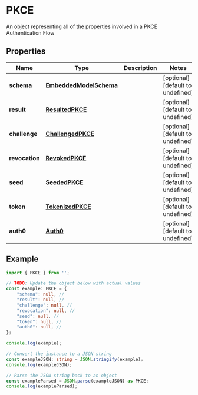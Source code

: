 
# PKCE

An object representing all of the properties involved in a PKCE Authentication Flow

## Properties

Name | Type | Description | Notes
------------ | ------------- | ------------- | -------------
**schema** | [**EmbeddedModelSchema**](EmbeddedModelSchema) |  | [optional] [default to undefined]
**result** | [**ResultedPKCE**](ResultedPKCE) |  | [optional] [default to undefined]
**challenge** | [**ChallengedPKCE**](ChallengedPKCE) |  | [optional] [default to undefined]
**revocation** | [**RevokedPKCE**](RevokedPKCE) |  | [optional] [default to undefined]
**seed** | [**SeededPKCE**](SeededPKCE) |  | [optional] [default to undefined]
**token** | [**TokenizedPKCE**](TokenizedPKCE) |  | [optional] [default to undefined]
**auth0** | [**Auth0**](Auth0) |  | [optional] [default to undefined]

## Example

```typescript
import { PKCE } from '';

// TODO: Update the object below with actual values
const example: PKCE = {
    "schema": null, // 
    "result": null, // 
    "challenge": null, // 
    "revocation": null, // 
    "seed": null, // 
    "token": null, // 
    "auth0": null, // 
};

console.log(example);

// Convert the instance to a JSON string
const exampleJSON: string = JSON.stringify(example);
console.log(exampleJSON);

// Parse the JSON string back to an object
const exampleParsed = JSON.parse(exampleJSON) as PKCE;
console.log(exampleParsed);
```





